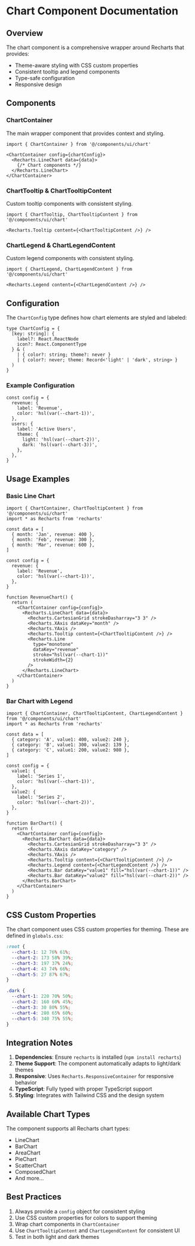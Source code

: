 # Chart Component Documentation

## Overview

The chart component is a comprehensive wrapper around Recharts that provides:
- Theme-aware styling with CSS custom properties
- Consistent tooltip and legend components
- Type-safe configuration
- Responsive design

## Components

### ChartContainer
The main wrapper component that provides context and styling.

```tsx
import { ChartContainer } from '@/components/ui/chart'

<ChartContainer config={chartConfig}>
  <Recharts.LineChart data={data}>
    {/* Chart components */}
  </Recharts.LineChart>
</ChartContainer>
```

### ChartTooltip & ChartTooltipContent
Custom tooltip components with consistent styling.

```tsx
import { ChartTooltip, ChartTooltipContent } from '@/components/ui/chart'

<Recharts.Tooltip content={<ChartTooltipContent />} />
```

### ChartLegend & ChartLegendContent
Custom legend components with consistent styling.

```tsx
import { ChartLegend, ChartLegendContent } from '@/components/ui/chart'

<Recharts.Legend content={<ChartLegendContent />} />
```

## Configuration

The `ChartConfig` type defines how chart elements are styled and labeled:

```tsx
type ChartConfig = {
  [key: string]: {
    label?: React.ReactNode
    icon?: React.ComponentType
  } & (
    | { color?: string; theme?: never }
    | { color?: never; theme: Record<'light' | 'dark', string> }
  )
}
```

### Example Configuration

```tsx
const config = {
  revenue: {
    label: 'Revenue',
    color: 'hsl(var(--chart-1))',
  },
  users: {
    label: 'Active Users',
    theme: {
      light: 'hsl(var(--chart-2))',
      dark: 'hsl(var(--chart-3))',
    },
  },
}
```

## Usage Examples

### Basic Line Chart

```tsx
import { ChartContainer, ChartTooltipContent } from '@/components/ui/chart'
import * as Recharts from 'recharts'

const data = [
  { month: 'Jan', revenue: 400 },
  { month: 'Feb', revenue: 300 },
  { month: 'Mar', revenue: 600 },
]

const config = {
  revenue: {
    label: 'Revenue',
    color: 'hsl(var(--chart-1))',
  },
}

function RevenueChart() {
  return (
    <ChartContainer config={config}>
      <Recharts.LineChart data={data}>
        <Recharts.CartesianGrid strokeDasharray="3 3" />
        <Recharts.XAxis dataKey="month" />
        <Recharts.YAxis />
        <Recharts.Tooltip content={<ChartTooltipContent />} />
        <Recharts.Line 
          type="monotone" 
          dataKey="revenue" 
          stroke="hsl(var(--chart-1))" 
          strokeWidth={2}
        />
      </Recharts.LineChart>
    </ChartContainer>
  )
}
```

### Bar Chart with Legend

```tsx
import { ChartContainer, ChartTooltipContent, ChartLegendContent } from '@/components/ui/chart'
import * as Recharts from 'recharts'

const data = [
  { category: 'A', value1: 400, value2: 240 },
  { category: 'B', value1: 300, value2: 139 },
  { category: 'C', value1: 200, value2: 980 },
]

const config = {
  value1: {
    label: 'Series 1',
    color: 'hsl(var(--chart-1))',
  },
  value2: {
    label: 'Series 2',
    color: 'hsl(var(--chart-2))',
  },
}

function BarChart() {
  return (
    <ChartContainer config={config}>
      <Recharts.BarChart data={data}>
        <Recharts.CartesianGrid strokeDasharray="3 3" />
        <Recharts.XAxis dataKey="category" />
        <Recharts.YAxis />
        <Recharts.Tooltip content={<ChartTooltipContent />} />
        <Recharts.Legend content={<ChartLegendContent />} />
        <Recharts.Bar dataKey="value1" fill="hsl(var(--chart-1))" />
        <Recharts.Bar dataKey="value2" fill="hsl(var(--chart-2))" />
      </Recharts.BarChart>
    </ChartContainer>
  )
}
```

## CSS Custom Properties

The chart component uses CSS custom properties for theming. These are defined in `globals.css`:

```css
:root {
  --chart-1: 12 76% 61%;
  --chart-2: 173 58% 39%;
  --chart-3: 197 37% 24%;
  --chart-4: 43 74% 66%;
  --chart-5: 27 87% 67%;
}

.dark {
  --chart-1: 220 70% 50%;
  --chart-2: 160 60% 45%;
  --chart-3: 30 80% 55%;
  --chart-4: 280 65% 60%;
  --chart-5: 340 75% 55%;
}
```

## Integration Notes

1. **Dependencies**: Ensure `recharts` is installed (`npm install recharts`)
2. **Theme Support**: The component automatically adapts to light/dark themes
3. **Responsive**: Uses `Recharts.ResponsiveContainer` for responsive behavior
4. **TypeScript**: Fully typed with proper TypeScript support
5. **Styling**: Integrates with Tailwind CSS and the design system

## Available Chart Types

The component supports all Recharts chart types:
- LineChart
- BarChart
- AreaChart
- PieChart
- ScatterChart
- ComposedChart
- And more...

## Best Practices

1. Always provide a `config` object for consistent styling
2. Use CSS custom properties for colors to support theming
3. Wrap chart components in `ChartContainer`
4. Use `ChartTooltipContent` and `ChartLegendContent` for consistent UI
5. Test in both light and dark themes 